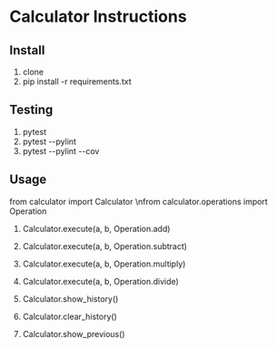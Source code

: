 # Calculator Instructions

## Install

1. clone
2. pip install -r requirements.txt

## Testing

1. pytest
2. pytest --pylint
3. pytest --pylint --cov

## Usage
from calculator import Calculator
\nfrom calculator.operations import Operation

1. Calculator.execute(a, b, Operation.add)
2. Calculator.execute(a, b, Operation.subtract)
3. Calculator.execute(a, b, Operation.multiply)
4. Calculator.execute(a, b, Operation.divide)

5. Calculator.show_history()
6. Calculator.clear_history()
7. Calculator.show_previous()
